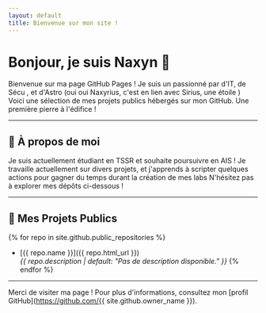 ```yaml
---
layout: default
title: Bienvenue sur mon site !
---
```


# Bonjour, je suis Naxyn 👋

Bienvenue sur ma page GitHub Pages ! Je suis un passionné par d'IT, de Sécu , et d'Astro (oui oui Naxyrius, c'est en lien avec Sirius, une étoile )  
Voici une sélection de mes projets publics hébergés sur mon GitHub. Une première pierre à l'édifice !

---

## 🌟 À propos de moi

Je suis actuellement étudiant en TSSR et souhaite poursuivre en AIS ! 
Je travaille actuellement sur divers projets, et j'apprends à scripter quelques actions pour gagner du temps durant la création de mes labs
N'hésitez pas à explorer mes dépôts ci-dessous !

---

## 🚀 Mes Projets Publics

{% for repo in site.github.public_repositories %}
- [{{ repo.name }}]({{ repo.html_url }})  
  *{{ repo.description | default: "Pas de description disponible." }}*
{% endfor %}

---

Merci de visiter ma page ! Pour plus d'informations, consultez mon [profil GitHub](https://github.com/{{ site.github.owner_name }}).
